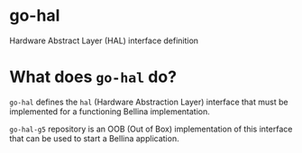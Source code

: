 # go-hal
Hardware Abstract Layer (HAL) interface definition

# What does `go-hal` do?

`go-hal` defines the `hal` (Hardware Abstraction Layer) interface that must be implemented for a functioning Bellina implementation.

`go-hal-g5` repository is an OOB (Out of Box) implementation of this interface that can be used to start a Bellina application.
